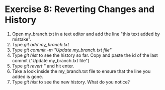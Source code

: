 Exercise 8: Reverting Changes and History
=========================================

1. Open my_branch.txt in a text editor and add the line "this text added
   by mistake".
2. Type *git add my_branch.txt*
3. Type *git commit -m "Update my_branch.txt file"*
4. Type *git hist* to see the history so far. Copy and paste the id of
   the last commit ("Update my_branch.txt file")
5. Type *git revert <commit id>"* and hit enter.
6. Take a look inside the my_branch.txt file to ensure that the line you
   added is gone.
7. Type *git hist* to see the new history. What do you notice?

